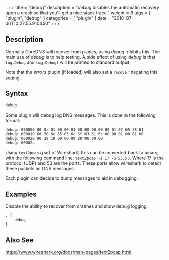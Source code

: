 +++
title = "debug"
description = "*debug* disables the automatic recovery upon a crash so that you'll get a nice stack trace."
weight = 6
tags = [ "plugin", "debug" ]
categories = [ "plugin" ]
date = "2018-07-06T10:27:55.910450"
+++

## Description

Normally CoreDNS will recover from panics, using *debug* inhibits this. The main use of *debug* is
to help testing. A side effect of using *debug* is that `log.Debug` and `log.Debugf` will be printed
to standard output.

Note that the *errors* plugin (if loaded) will also set a `recover` negating this setting.

## Syntax

~~~ txt
debug
~~~

Some plugin will debug log DNS messages. This is done in the following format:

~~~
debug: 000000 00 0a 01 00 00 01 00 00 00 00 00 01 07 65 78 61
debug: 000010 6d 70 6c 65 05 6c 6f 63 61 6c 00 00 01 00 01 00
debug: 000020 00 29 10 00 00 00 80 00 00 00
debug: 00002a
~~~

Using `text2pcap` (part of Wireshark) this can be converted back to binary, with the following
command line: `text2pcap -i 17 -u 53,53`. Where 17 is the protocol (UDP) and 53 are the ports. These
ports allow wireshark to detect these packets as DNS messages.

Each plugin can decide to dump messages to aid in debugging.

## Examples

Disable the ability to recover from crashes and show debug logging:

~~~ corefile
. {
    debug
}
~~~

## Also See

https://www.wireshark.org/docs/man-pages/text2pcap.html.
